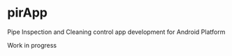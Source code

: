 # pirApp
Pipe Inspection and Cleaning control app development for Android Platform

Work in progress